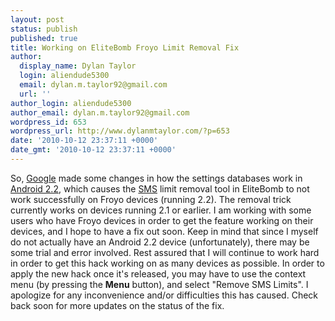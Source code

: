 ```yaml
---
layout: post
status: publish
published: true
title: Working on EliteBomb Froyo Limit Removal Fix
author:
  display_name: Dylan Taylor
  login: aliendude5300
  email: dylan.m.taylor92@gmail.com
  url: ''
author_login: aliendude5300
author_email: dylan.m.taylor92@gmail.com
wordpress_id: 653
wordpress_url: http://www.dylanmtaylor.com/?p=653
date: '2010-10-12 23:37:11 +0000'
date_gmt: '2010-10-12 23:37:11 +0000'
---
```

<p>So, <a class="zem_slink" title="Google" rel="homepage" href="http://google.com">Google</a> made some changes in how the settings databases work in <a class="zem_slink" title="Android" rel="homepage" href="http://code.google.com/android/">Android 2.2</a>, which causes the <a class="zem_slink" title="SMS" rel="wikipedia" href="http://en.wikipedia.org/wiki/SMS">SMS</a> limit removal tool in EliteBomb to not work successfully on Froyo devices (running 2.2). The removal trick currently works on devices running 2.1 or earlier. I am working with some users who have Froyo devices in order to get the feature working on their devices, and I hope to have a fix out soon. Keep in mind that since I myself do not actually have an Android 2.2 device (unfortunately), there may be some trial and error involved. Rest assured that I will continue to work hard in order to get this hack working on as many devices as possible. In order to apply the new hack once it's released, you may have to use the context menu (by pressing the <strong>Menu</strong> button), and select "Remove SMS Limits". I apologize for any inconvenience and/or difficulties this has caused. Check back soon for more updates on the status of the fix.</p>
